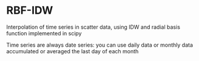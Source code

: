# RBF-IDW

Interpolation of time series in scatter data, using IDW and radial basis function implemented in scipy

Time series are always date series: you can use daily data or monthly data accumulated or averaged the last day of each month 



